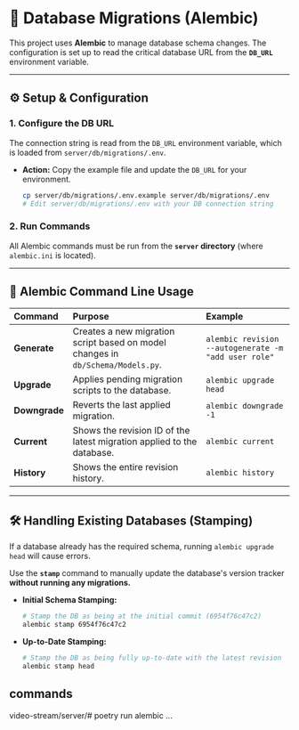 # 💾 Database Migrations (Alembic)

This project uses **Alembic** to manage database schema changes. The configuration is set up to read the critical database URL from the **`DB_URL`** environment variable.

---

## ⚙️ Setup & Configuration

### 1. Configure the DB URL

The connection string is read from the `DB_URL` environment variable, which is loaded from `server/db/migrations/.env`.

* **Action:** Copy the example file and update the `DB_URL` for your environment.

    ```bash
    cp server/db/migrations/.env.example server/db/migrations/.env
    # Edit server/db/migrations/.env with your DB connection string
    ```

### 2. Run Commands

All Alembic commands must be run from the **`server` directory** (where `alembic.ini` is located).

---

## 🚀 Alembic Command Line Usage

| Command | Purpose | Example |
| :--- | :--- | :--- |
| **Generate** | Creates a new migration script based on model changes in `db/Schema/Models.py`. | `alembic revision --autogenerate -m "add user role"` |
| **Upgrade** | Applies pending migration scripts to the database. | `alembic upgrade head` |
| **Downgrade** | Reverts the last applied migration. | `alembic downgrade -1` |
| **Current** | Shows the revision ID of the latest migration applied to the database. | `alembic current` |
| **History** | Shows the entire revision history. | `alembic history` |

---

## 🛠️ Handling Existing Databases (Stamping)

If a database already has the required schema, running `alembic upgrade head` will cause errors.

Use the **`stamp`** command to manually update the database's version tracker **without running any migrations.**

* **Initial Schema Stamping:**
    ```bash
    # Stamp the DB as being at the initial commit (6954f76c47c2)
    alembic stamp 6954f76c47c2
    ```
* **Up-to-Date Stamping:**
    ```bash
    # Stamp the DB as being fully up-to-date with the latest revision
    alembic stamp head
    ```

## commands
video-stream/server/# poetry run alembic ...